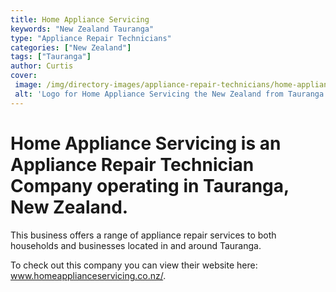 ```yaml
---
title: Home Appliance Servicing
keywords: "New Zealand Tauranga"
type: "Appliance Repair Technicians"
categories: ["New Zealand"]
tags: ["Tauranga"]
author: Curtis
cover: 
 image: /img/directory-images/appliance-repair-technicians/home-appliance-servicing.webp
 alt: 'Logo for Home Appliance Servicing the New Zealand from Tauranga'
---
```


# Home Appliance Servicing is an Appliance Repair Technician Company operating in Tauranga, New Zealand.

This business offers a range of appliance repair services to both households and businesses located in and around Tauranga.



To check out this company you can view their website here: www.homeapplianceservicing.co.nz/.
